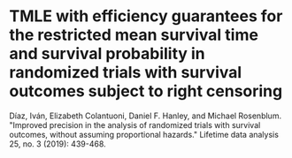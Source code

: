 # TMLE with efficiency guarantees for the restricted mean survival time and survival probability in randomized trials with survival outcomes subject to right censoring

Díaz, Iván, Elizabeth Colantuoni, Daniel F. Hanley, and Michael Rosenblum. "Improved precision in the analysis of randomized trials with survival outcomes, without assuming proportional hazards." Lifetime data analysis 25, no. 3 (2019): 439-468.
